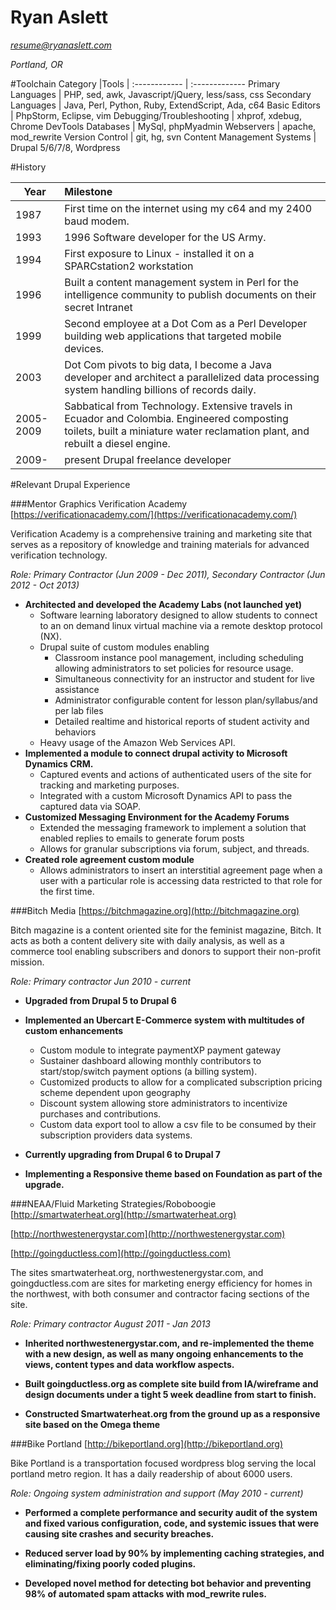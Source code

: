 
# Ryan Aslett

*resume@ryanaslett.com*

*Portland, OR*

#Toolchain
Category |Tools  |
:------------ | :------------- 
Primary Languages | PHP, sed, awk, Javascript/jQuery, less/sass, css 
Secondary Languages | Java, Perl, Python, Ruby, ExtendScript, Ada, c64 Basic
Editors | PhpStorm, Eclipse, vim
Debugging/Troubleshooting | xhprof, xdebug, Chrome DevTools
Databases | MySql, phpMyadmin
Webservers | apache, mod_rewrite
Version Control | git, hg, svn
Content Management Systems | Drupal 5/6/7/8, Wordpress

#History


Year | Milestone |
------------ | :------------- 
1987 | First time on the internet using my c64 and my 2400 baud modem.
1993 | 1996 Software developer for the US Army.
1994 | First exposure to Linux - installed it on a SPARCstation2 workstation
1996 | Built a content management system in Perl for the intelligence community to publish documents on their secret Intranet
1999 | Second employee at a Dot Com as a Perl Developer building web applications that targeted mobile devices.
2003 | Dot Com pivots to big data, I become a Java developer and architect a parallelized data processing system handling billions of records daily. 
2005-2009 | Sabbatical from Technology. Extensive travels in Ecuador and Colombia. Engineered composting toilets, built a miniature water reclamation plant, and rebuilt a diesel engine.
2009- | present Drupal freelance developer 

#Relevant Drupal Experience


###Mentor Graphics Verification Academy
[https://verificationacademy.com/](https://verificationacademy.com/)

Verification Academy is a comprehensive training and marketing site that serves as a repository of knowledge and training materials for advanced verification technology.

*Role: Primary Contractor (Jun 2009 - Dec 2011), Secondary Contractor (Jun 2012 - Oct 2013)*

   * **Architected and developed the Academy Labs (not launched yet)**
      * Software learning laboratory designed to allow students to connect to an on demand linux virtual machine via a remote desktop protocol (NX).
      * Drupal suite of custom modules enabling 
         * Classroom instance pool management, including scheduling allowing administrators to set policies for resource usage.
         * Simultaneous connectivity for an instructor and student for live assistance
         * Administrator configurable content for lesson plan/syllabus/and per lab files
         * Detailed realtime and historical reports of student activity and behaviors
      * Heavy usage of the Amazon Web Services API.
   * **Implemented a module to connect drupal activity to Microsoft Dynamics CRM.**
      * Captured events and actions of authenticated users of the site for tracking and marketing purposes.
      * Integrated with a custom Microsoft Dynamics API to pass the captured data via SOAP. 
   * **Customized Messaging Environment for the Academy Forums**
      * Extended the messaging framework to implement a solution that enabled replies to emails to generate forum posts
      * Allows for granular subscriptions via forum, subject, and threads.
   * **Created role agreement custom module**
      * Allows administrators to insert an interstitial agreement page when a user with a particular role is accessing data restricted to that role for the first time.

###Bitch Media
[https://bitchmagazine.org](http://bitchmagazine.org)

Bitch magazine is a content oriented site for the feminist magazine, Bitch.  It acts as both a content delivery site with daily analysis, as well as a commerce tool enabling subscribers and donors to support their non-profit mission.


*Role: Primary contractor Jun 2010 - current*


   * **Upgraded from Drupal 5 to Drupal 6**

   * **Implemented an Ubercart E-Commerce system with multitudes of custom enhancements**

      * Custom module to integrate paymentXP payment gateway
      * Sustainer dashboard allowing monthly contributors to start/stop/switch payment options (a billing system).
      * Customized products to allow for a complicated subscription pricing scheme dependent upon geography
      * Discount system allowing store administrators to incentivize purchases and contributions.
      * Custom data export tool to allow a csv file to be consumed by their subscription providers data systems.
   * **Currently upgrading from Drupal 6 to Drupal 7**
   * **Implementing a Responsive theme based on Foundation as part of the upgrade.**



###NEAA/Fluid Marketing Strategies/Roboboogie
[http://smartwaterheat.org](http://smartwaterheat.org)

[http://northwestenergystar.com](http://northwestenergystar.com)

[http://goingductless.com](http://goingductless.com)

The sites smartwaterheat.org, northwestenergystar.com, and goingductless.com are sites for marketing energy efficiency for homes in the northwest, with both consumer and contractor facing sections of the site.

*Role: Primary contractor August 2011 - Jan 2013*


   * **Inherited northwestenergystar.com, and re-implemented the theme with a new design, as well as many ongoing enhancements to the views, content types and data workflow aspects.**

   * **Built goingductless.org as complete site build from IA/wireframe and design documents under a tight 5 week deadline from start to finish.**

   * **Constructed Smartwaterheat.org from the ground up as a responsive site based on the Omega theme**


###Bike Portland
[http://bikeportland.org](http://bikeportland.org)

Bike Portland is a transportation focused wordpress blog serving the local portland metro region. It has a daily readership of about 6000 users.

*Role: Ongoing system administration and support  (May 2010 - current)*


   * **Performed a complete performance and security audit of the system and fixed various configuration, code, and systemic issues that were causing site crashes and security breaches.**

   * **Reduced server load by 90% by implementing caching strategies, and eliminating/fixing poorly coded plugins.**

   * **Developed novel method for detecting bot behavior and preventing 98% of automated spam attacks with mod_rewrite rules.**


